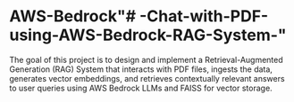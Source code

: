 # AWS-Bedrock"# -Chat-with-PDF-using-AWS-Bedrock-RAG-System-" 
The goal of this project is to design and implement a Retrieval-Augmented Generation (RAG) System that interacts with PDF files, ingests the data, generates vector embeddings, and retrieves contextually relevant answers to user queries using AWS Bedrock LLMs and FAISS for vector storage.
